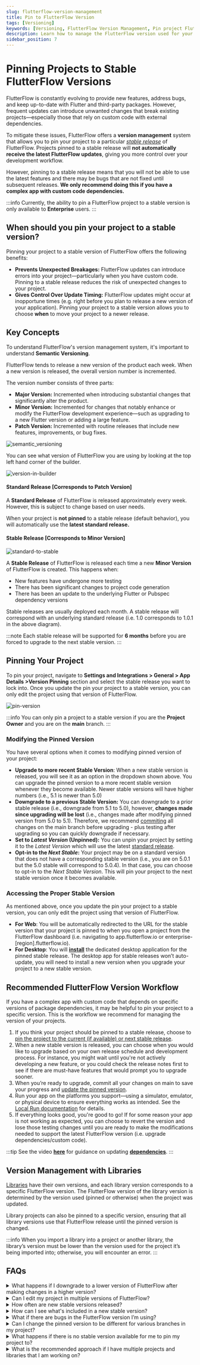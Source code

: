 ```yaml
---
slug: flutterflow-version-management
title: Pin to FlutterFlow Version
tags: [Versioning]
keywords: [Versioning, FlutterFlow Version Management, Pin project FlutterFlow, Downgrade FlutterFlow version, Upgrade FlutterFlow version, FlutterFlow stable releases]
description: Learn how to manage the FlutterFlow version used for your project.
sidebar_position: 7
---
```


# Pinning Projects to Stable FlutterFlow Versions

FlutterFlow is constantly evolving to provide new features, address bugs, and keep up-to-date with Flutter and third-party packages. However, frequent updates can introduce unwanted changes that break existing projects—especially those that rely on custom code with external dependencies.

To mitigate these issues, FlutterFlow offers a **version management** system that allows you to pin your project to a particular [*stable release*](#stable-release-corresponds-to-minor-version) of FlutterFlow. Projects pinned to a stable release will **not automatically receive the latest FlutterFlow updates**, giving you more control over your development workflow. 

However, pinning to a stable release means that you will not be able to use the latest features and there may be bugs that are not fixed until subsequent releases. **We only recommend doing this if you have a complex app with custom code dependencies.**

:::info
Currently, the ability to pin a FlutterFlow project to a stable version is only available to **Enterprise** users.
:::

## When should you pin your project to a stable version?

Pinning your project to a stable version of FlutterFlow offers the following benefits:

- **Prevents Unexpected Breakages:** FlutterFlow updates can introduce errors into your project—particularly when you have custom code. Pinning to a stable release reduces the risk of unexpected changes to your project.
- **Gives Control Over Update Timing:** FlutterFlow updates might occur at inopportune times (e.g. right before you plan to release a new version of your application). Pinning your project to a stable version allows you to choose **when** to move your project to a newer release.


## Key Concepts

To understand FlutterFlow's version management system, it's important to understand **Semantic Versioning**. 

FlutterFlow tends to release a new version of the product each week. When a new version is released, the overall version number is incremented. 

The version number consists of three parts:

- **Major Version:** Incremented when introducing substantial changes that significantly alter the product.
- **Minor Version:** Incremented for changes that notably enhance or modify the FlutterFlow development experience—such as upgrading to a new Flutter version or adding a large feature.
- **Patch Version:** Incremented with routine releases that include new features, improvements, or bug fixes. 

![semantic_versioning](imgs/semantic-versioning.png)

You can see what version of FlutterFlow you are using by looking at the top left hand corner of the builder. 

![version-in-builder](imgs/version-in-builder.png)


#### Standard Release [Corresponds to Patch Version]

A **Standard Release** of FlutterFlow is released approximately every week. However, this is subject to change based on user needs.

When your project is **not pinned** to a stable release (default behavior), you will automatically use the **latest standard release.**

#### Stable Release [Corresponds to Minor Version]

![standard-to-stable](imgs/standard-to-stable.png)

A **Stable Release** of FlutterFlow is released each time a new **Minor Version** of FlutterFlow is created. This happens when:

- New features have undergone more testing
- There has been significant changes to project code generation
- There has been an update to the underlying Flutter or Pubspec dependency versions

Stable releases are usually deployed each month. A stable release will correspond with an underlying standard release (i.e. 1.0 corresponds to 1.0.1 in the above diagram). 

:::note
Each stable release will be supported for **6 months** before you are forced to upgrade to the next stable version. 
:::


## Pinning Your Project

To pin your project, navigate to **Settings and Integrations > General > App Details >Version Pinning** section and select the stable release you want to lock into. Once you update the pin your project to a stable version, you can only edit the project using that version of FlutterFlow.

![pin-version](imgs/pin-version.avif)

:::info
You can only pin a project to a stable version if you are the **Project Owner** and you are on the **main** branch.
:::

### Modifying the Pinned Version

You have several options when it comes to modifying pinned version of your project:

- **Upgrade to more recent Stable Version**: When a new stable version is released, you will see it as an option in the dropdown shown above. You can upgrade the pinned version to a more recent stable version whenever they become available. Newer stable versions will have higher numbers (i.e., 5.1 is newer than 5.0)
- **Downgrade to a previous Stable Version:** You can downgrade to a prior stable release (i.e., downgrade from 5.1 to 5.0), however, **changes made since upgrading will be lost** (i.e., changes made after modifying pinned version from 5.0 to 5.1). Therefore, we recommend [commiting](https://docs.flutterflow.io/collaboration/branching/#create-commits) all changes on the main branch before upgrading - plus testing after upgrading so you can quickly downgrade if necessary.
- **Set to *Latest Version* (Unpinned):**  You can unpin your project by setting it to the *Latest Version* which will use the latest [standard release](#standard-release-corresponds-to-patch-version).
- **Opt-in to the *Next Stable*:** Your project may be on a standard version that does not have a corresponding stable version (i.e., you are on 5.0.1 but the 5.0 stable will correspond to 5.0.4). In that case, you can choose to opt-in to the *Next Stable Version*. This will pin your project to the next stable version once it becomes available. 

### Accessing the Proper Stable Version
As mentioned above, once you update the pin your project to a stable version, you can only edit the project using that version of FlutterFlow.

- **For Web**: You will be automatically redirected to the URL for the stable version that your project is pinned to when you open a project from the FlutterFlow dashboard (i.e. navigating to app.flutterflow.io or enterprise-[region].flutterflow.io).
- **For Desktop**: You will [**install**](https://www.flutterflow.io/desktop) the dedicated desktop application for the pinned stable release. The desktop app for stable releases won’t auto-update, you will need to install a new version when you upgrade your project to a new stable version.


## Recommended FlutterFlow Version Workflow

If you have a complex app with custom code that depends on specific versions of package dependencies, it may be helpful to pin your project to a specific version. This is the workflow we recommend for managing the version of your projects.

1. If you think your project should be pinned to a stable release, choose to [pin the project to the current (if available) or next stable release](#modifying-the-pinned-version). 
2. When a new stable version is released, you can choose when you would like to upgrade based on your own release schedule and development process. For instance, you might wait until you're not actively developing a new feature, or you could check the release notes first to see if there are must-have features that would prompt you to upgrade sooner.
3. When you’re ready to upgrade, commit all your changes on main to save your progress and [update the pinned version](#modifying-the-pinned-version).
4. Run your app on the platforms you support—using a simulator, emulator, or physical device to ensure everything works as intended. See the [Local Run documentation](https://docs.flutterflow.io/testing/local-run/) for details.
4. If everything looks good, you're good to go! If for some reason your app is not working as expected, you can choose to revert the version and lose those testing changes until you are ready to make the modifications needed to support the latest FlutterFlow version (i.e. upgrade dependencies/custom code).

:::tip
See the video [**here**](https://youtu.be/8Y1uyCC_dXE) for guidance on updating [**dependencies**](../../../ff-concepts/adding-customization/custom-code.md#manage-dependencies).
:::

## Version Management with Libraries

[Libraries](../libraries.md) have their own versions, and each library version corresponds to a specific FlutterFlow version. The FlutterFlow version of the library version is determined by the version used (pinned or otherwise) when the project was updated.

Library projects can also be pinned to a specific version, ensuring that all library versions use that FlutterFlow release until the pinned version is changed.

:::info
When you import a library into a project or another library, the library’s version must be lower than the version used for the project it’s being imported into; otherwise, you will encounter an error.
:::

## FAQs

<details>
<summary>
What happens if I downgrade to a lower version of FlutterFlow after making changes in a higher version?
</summary>
<p>
Any changes made in a higher version will be lost when you revert to a lower version (e.g., you made changes when you upgraded from 5.0 to 5.1, but then you want to downgrade back to 5.0). 
**To avoid data loss, thoroughly test your app after upgrading to ensure you want to continue with the updated version.**
</p>
</details>

<details>
<summary>
Can I edit my project in multiple versions of FlutterFlow?
</summary>
<p>
No. If your project is not pinned to a specific version, you’ll always use the latest FlutterFlow release. If your project is pinned to a specific version of FlutterFlow, you will be prompted to edit the project in that version.
</p>
</details>

<details>
<summary>
How often are new stable versions released?
</summary>
<p>
We aim to release new stable versions of FlutterFlow approximately once a month.
</p>
</details>

<details>
<summary>
How can I see what's included in a new stable version?
</summary>
<p>
We’re currently working on displaying release notes directly in the product, so you can easily review what’s been added or changed in each new stable version.
</p>
</details>

<details>
<summary>
What if there are bugs in the FlutterFlow version I’m using?
</summary>
<p>
If critical bugs arise, we may provide hotfixes or patches for older FlutterFlow versions. However, some fixes depend on updating the underlying Flutter framework or related dependencies, which isn’t always feasible for older versions. This is a risk of staying on an older version of FlutterFlow as opposed to always using the latest.
</p>
</details>


<details>
<summary>
Can I change the pinned version to be different for various branches in my project?
</summary>
<p>
Right now, we only support changing the pinned version from the main branch. When a project is pinned to a stable version, the entire project (including all of the branches within that project) will need to use the stable version that was selected.
</p>
</details>


<details>
<summary>
What happens if there is no stable version available for me to pin my project to?
</summary>
<p>
If your project was created and edited on a [standard release](#standard-release-corresponds-to-patch-version) that does not correspond to a [stable version](#stable-release-corresponds-to-minor-version), you may not see an earlier stable version to downgrade to - because this would reset the state of your project. Instead, you can choose to opt-in to the [*next stable release*](#pinning-your-project). 
</p>
</details>

<details>
<summary>
What is the recommended approach if I have multiple projects and libraries that I am working on?
</summary>
<p>
If you choose to pin your project to a stable version of FlutterFlow, we recommend pinning all your projects and dependencies to the same version - and trying to upgrade all projects to the next version around the same time. This makes it easier to ensure compatibilities between projects and libraries that depend on each other. Additionally, this makes it easier to have a single FlutterFlow desktop environment that you are working within. 
</p>
</details>